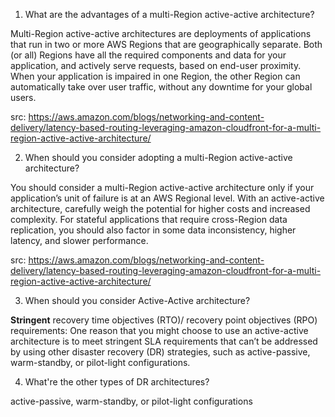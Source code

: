 1. What are the advantages of a multi-Region active-active architecture?

Multi-Region active-active architectures are deployments of applications that run in two or more AWS Regions that are geographically separate. Both (or all) Regions have all the required components and data for your application, and actively serve requests, based on end-user proximity. When your application is impaired in one Region, the other Region can automatically take over user traffic, without any downtime for your global users.

src: https://aws.amazon.com/blogs/networking-and-content-delivery/latency-based-routing-leveraging-amazon-cloudfront-for-a-multi-region-active-active-architecture/

2. When should you consider adopting a multi-Region active-active architecture?

You should consider a multi-Region active-active architecture only if your application’s unit of failure is at an AWS Regional level. With an active-active architecture, carefully weigh the potential for higher costs and increased complexity. For stateful applications that require cross-Region data replication, you should also factor in some data inconsistency, higher latency, and slower performance.

src: https://aws.amazon.com/blogs/networking-and-content-delivery/latency-based-routing-leveraging-amazon-cloudfront-for-a-multi-region-active-active-architecture/

3. When should you consider Active-Active architecture?

**Stringent** recovery time objectives (RTO)/ recovery point objectives (RPO) requirements: One reason that you might choose to use an active-active architecture is to meet stringent SLA requirements that can’t be addressed by using other disaster recovery (DR) strategies, such as active-passive, warm-standby, or pilot-light configurations.

4. What're the other types of DR architectures?

active-passive, warm-standby, or pilot-light configurations


